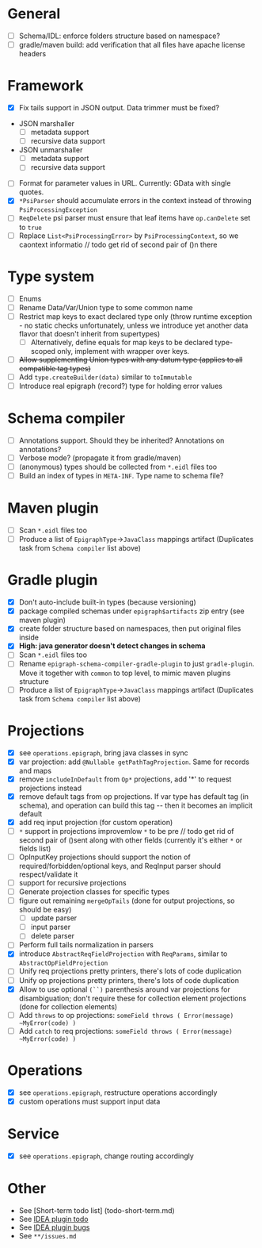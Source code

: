 # General
- [ ] Schema/IDL: enforce folders structure based on namespace?
- [ ] gradle/maven build: add verification that all files have apache license headers

# Framework
- [x] Fix tails support in JSON output. Data trimmer must be fixed?
- JSON marshaller
  -[ ] metadata support
  -[ ] recursive data support
- JSON unmarshaller
  -[ ] metadata support
  -[ ] recursive data support
- [ ] Format for parameter values in URL. Currently: GData with single quotes.
- [x] `*PsiParser` should accumulate errors in the context instead of throwing `PsiProcessingException`
- [ ] `ReqDelete` psi parser must ensure that leaf items have `op.canDelete` set to `true`
- [ ] Replace `List<PsiProcessingError>` by `PsiProcessingContext`, so we caontext informatio // todo get rid of second pair of ()n there

# Type system
- [ ] Enums
- [ ] Rename Data/Var/Union type to some common name
- [ ] Restrict map keys to exact declared type only (throw runtime exception - no static checks unfortunately, unless we introduce yet another data flavor that doesn't inherit from supertypes)
  - [ ] Alternatively, define equals for map keys to be declared type-scoped only, implement with wrapper over keys.
- [ ] ~~Allow supplementing Union types with any datum type (applies to all compatible tag types)~~
- [ ] Add `type.createBuilder(data)` similar to `toImmutable`
- [ ] Introduce real epigraph (record?) type for holding error values

# Schema compiler
- [ ] Annotations support. Should they be inherited? Annotations on annotations?
- [ ] Verbose mode? (propagate it from gradle/maven)
- [ ] (anonymous) types should be collected from `*.eidl` files too
- [ ] Build an index of types in `META-INF`. Type name to schema file?

# Maven plugin
- [ ] Scan `*.eidl` files too
- [ ] Produce a list of `EpigraphType`->`JavaClass` mappings artifact (Duplicates task from `Schema compiler` list above)

# Gradle plugin
- [x] Don't auto-include built-in types (because versioning)
- [x] package compiled schemas under `epigraph$artifacts` zip entry (see maven plugin)
- [x] create folder structure based on namespaces, then put original files inside
- [x] **High: java generator doesn't detect changes in schema**
- [ ] Scan `*.eidl` files too
- [ ] Rename `epigraph-schema-compiler-gradle-plugin` to just `gradle-plugin`. Move it together with `common` to top level, to mimic maven plugins structure
- [ ] Produce a list of `EpigraphType`->`JavaClass` mappings artifact (Duplicates task from `Schema compiler` list above)

# Projections
- [x] see `operations.epigraph`, bring java classes in sync
- [x] var projection: add `@Nullable getPathTagProjection`. Same for records and maps
- [x] remove `includeInDefault` from `Op*` projections, add '*' to request projections instead
- [x] remove default tags from op projections. If var type has default tag (in schema), and operation can build this tag -- then it becomes an implicit default
- [x] add req input projection (for custom operation)
- [ ] `*` support in projections improvemlow `*` to be pre // todo get rid of second pair of ()sent along with other fields (currently it's either `*` or fields list)
- [ ] OpInputKey projections should support the notion of required/forbidden/optional keys, and ReqInput parser should respect/validate it
- [ ] support for recursive projections
- [ ] Generate projection classes for specific types
- [ ] figure out remaining `mergeOpTails` (done for output projections, so should be easy)
  - [ ] update parser
  - [ ] input parser
  - [ ] delete parser
- [ ] Perform full tails normalization in parsers
- [x] introduce `AbstractReqFieldProjection` with `ReqParams`, similar to `AbstractOpFieldProjection`
- [ ] Unify req projections pretty printers, there's lots of code duplication
- [ ] Unify op projections pretty printers, there's lots of code duplication
- [x] Allow to use optional `(``)` parenthesis around var projections for disambiguation; don't require these for collection element projections (done for collection elements)
- [ ] Add `throws` to op projections: `someField throws ( Error(message) ~MyError(code) )`
- [ ] Add `catch` to req projections: `someField throws ( Error(message) ~MyError(code) )`

# Operations  
- [x] see `operations.epigraph`, restructure operations accordingly
- [x] custom operations must support input data

# Service
- [x] see `operations.epigraph`, change routing accordingly

# Other
- See [Short-term todo list] (todo-short-term.md)
- See [IDEA plugin todo](idea-plugin/todo.md)
- See [IDEA plugin bugs](idea-plugin/bugs.md)
- See `**/issues.md`
